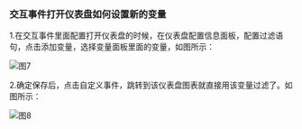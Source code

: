### 交互事件打开仪表盘如何设置新的变量

1.在交互事件里面配置打开仪表盘的时候，在仪表盘配置信息面板，配置过滤语句，点击添加变量，选择变量面板里面的变量，如图所示：

![图7](/img/src/visulization/interactionEvent/event7.png)

2.确定保存后，点击自定义事件，跳转到该仪表盘图表就直接用该变量过滤了。如图所示：

![图8](/img/src/visulization/interactionEvent/event8.png)
